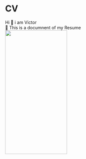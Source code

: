 # CV
Hi 👋 i am Victor<br>
📃 This is a documnent of my Resume<br>
<img src="https://user-images.githubusercontent.com/61922605/140723263-d97e35fd-bb64-420f-9f60-5f7dcb117882.PNG" width="200" height="400" />
